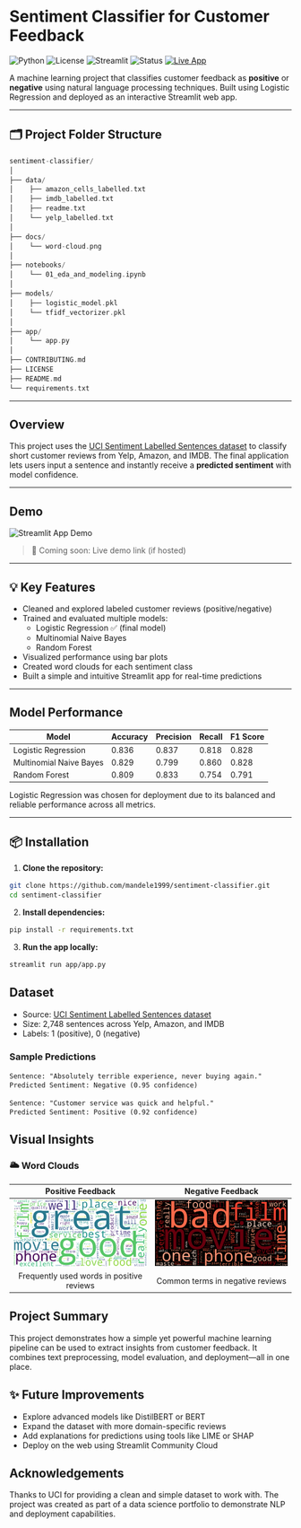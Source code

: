 # Sentiment Classifier for Customer Feedback

![Python](https://img.shields.io/badge/Python-3.9%2B-blue?logo=python)
![License](https://img.shields.io/badge/License-MIT-green.svg)
![Streamlit](https://img.shields.io/badge/Made%20with-Streamlit-ff4b4b?logo=streamlit)
![Status](https://img.shields.io/badge/Status-Complete-brightgreen)
[![Live App](https://img.shields.io/badge/Live%20App-Click%20Here-blue?logo=streamlit)](https://customer-review-sentiment-classifier.streamlit.app/)

A machine learning project that classifies customer feedback as **positive** or **negative** using natural language processing techniques. Built using Logistic Regression and deployed as an interactive Streamlit web app.

---

## 🗂️ Project Folder Structure

```rust
sentiment-classifier/
│
├── data/                       
│    ├── amazon_cells_labelled.txt
│    ├── imdb_labelled.txt
│    ├── readme.txt
│    └── yelp_labelled.txt
│
├── docs/
│    └── word-cloud.png
│
├── notebooks/                  
│    └── 01_eda_and_modeling.ipynb
│
├── models/
│    ├── logistic_model.pkl
│    └── tfidf_vectorizer.pkl
│                     
├── app/                      
│    └── app.py
│
├── CONTRIBUTING.md
├── LICENSE
├── README.md
└── requirements.txt
```

---

## Overview

This project uses the [UCI Sentiment Labelled Sentences dataset](https://archive.ics.uci.edu/dataset/331/sentiment+labelled+sentences) to classify short customer reviews from Yelp, Amazon, and IMDB. The final application lets users input a sentence and instantly receive a **predicted sentiment** with model confidence.

---

## Demo

![Streamlit App Demo](outputs/streamlit_demo.gif)

> 🔗 Coming soon: Live demo link (if hosted)

---

## 💡 Key Features

- Cleaned and explored labeled customer reviews (positive/negative)
- Trained and evaluated multiple models:
  - Logistic Regression ✅ (final model)
  - Multinomial Naive Bayes
  - Random Forest
- Visualized performance using bar plots
- Created word clouds for each sentiment class
- Built a simple and intuitive Streamlit app for real-time predictions

---

## Model Performance

| Model                   | Accuracy | Precision | Recall | F1 Score |
|------------------------|----------|-----------|--------|----------|
| Logistic Regression    | 0.836    | 0.837     | 0.818  | 0.828    |
| Multinomial Naive Bayes| 0.829    | 0.799     | 0.860  | 0.828    |
| Random Forest          | 0.809    | 0.833     | 0.754  | 0.791    |

Logistic Regression was chosen for deployment due to its balanced and reliable performance across all metrics.

---

## 📦 Installation

1. **Clone the repository:**

```bash
git clone https://github.com/mandele1999/sentiment-classifier.git
cd sentiment-classifier
```

2. **Install dependencies:**

```bash
pip install -r requirements.txt
```

3. **Run the app locally:**

```bash
streamlit run app/app.py
```

## Dataset

- Source: [UCI Sentiment Labelled Sentences dataset](https://archive.ics.uci.edu/dataset/331/sentiment+labelled+sentences)
- Size: 2,748 sentences across Yelp, Amazon, and IMDB
- Labels: 1 (positive), 0 (negative)

### Sample Predictions

```text
Sentence: "Absolutely terrible experience, never buying again."
Predicted Sentiment: Negative (0.95 confidence)

Sentence: "Customer service was quick and helpful."
Predicted Sentiment: Positive (0.92 confidence)
```

## Visual Insights

### 🌥️ Word Clouds

Positive Feedback              | Negative Feedback
:-----------------------------:|:-----------------------------:
![Positive](docs/positive_wc.png) | ![Negative](docs/negative_wc.png)
Frequently used words in positive reviews | Common terms in negative reviews

## Project Summary

This project demonstrates how a simple yet powerful machine learning pipeline can be used to extract insights from customer feedback. It combines text preprocessing, model evaluation, and deployment—all in one place.

## ✨ Future Improvements

- Explore advanced models like DistilBERT or BERT
- Expand the dataset with more domain-specific reviews
- Add explanations for predictions using tools like LIME or SHAP
- Deploy on the web using Streamlit Community Cloud

## Acknowledgements

Thanks to UCI for providing a clean and simple dataset to work with. The project was created as part of a data science portfolio to demonstrate NLP and deployment capabilities.
